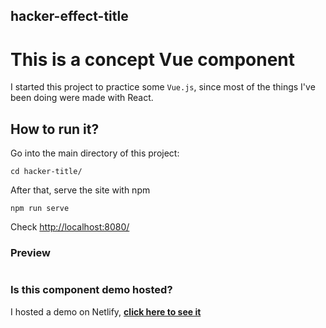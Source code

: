 ## hacker-effect-title

# This is a concept Vue component

I started this project to practice some `Vue.js`, since most of the things I've been doing were made with React. 


## How to run it?
Go into the main directory of this project:
```
cd hacker-title/
```

After that, serve the site with npm

```
npm run serve
```

Check [http://localhost:8080/](http://localhost:8080/)


### Preview
![]()


### Is this component demo hosted?

I hosted a demo on Netlify, **[click here to see it]()**

